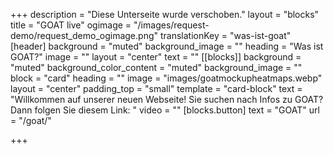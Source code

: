 +++
description = "Diese Unterseite wurde verschoben."
layout = "blocks"
title = "GOAT live"
ogimage = "/images/request-demo/request_demo_ogimage.png"
translationKey = "was-ist-goat"
[header]
background = "muted"
background_image = ""
heading = "Was ist GOAT?"
image = ""
layout = "center"
text = ""
[[blocks]]
background = "muted"
background_color_content = "muted"
background_image = ""
block = "card"
heading = ""
image = "images/goatmockupheatmaps.webp"
layout = "center"
padding_top = "small"
template = "card-block"
text = "Willkommen auf unserer neuen Webseite! Sie suchen nach Infos zu GOAT? Dann folgen Sie diesem Link: "
video = ""
[blocks.button]
text = "GOAT"
url = "/goat/"


+++
